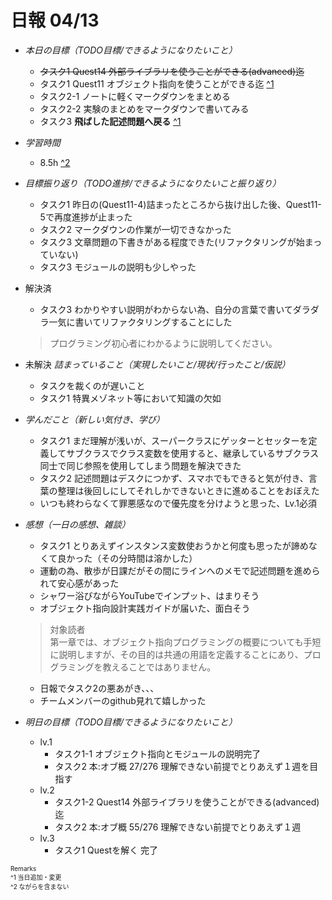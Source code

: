 # 日報 04/13



- *本日の目標（TODO目標/できるようになりたいこと）*

  - ~~タスク1 Quest14 外部ライブラリを使うことができる(advanced)迄~~
  - タスク1 Quest11 オブジェクト指向を使うことができる迄 [^1](#remarks)
  - タスク2-1 ノートに軽くマークダウンをまとめる
  - タスク2-2 実験のまとめをマークダウンで書いてみる
  - タスク3 **飛ばした記述問題へ戻る** [^1](#remarks)



- *学習時間*

  - 8.5h [^2](#remarks)



- *目標振り返り（TODO進捗/できるようになりたいこと振り返り）*

  - タスク1 昨日の(Quest11-4)詰まったところから抜け出した後、Quest11-5で再度進捗が止まった
  - タスク2 マークダウンの作業が一切できなかった
  - タスク3 文章問題の下書きがある程度できた(リファクタリングが始まっていない)
  - タスク3 モジュールの説明も少しやった

- 解決済
  - タスク3 わかりやすい説明がわからない為、自分の言葉で書いてダラダラ一気に書いてリファクタリングすることにした
  >プログラミング初心者にわかるように説明してください。



- 未解決 *詰まっていること（実現したいこと/現状/行ったこと/仮説）*

  - タスクを裁くのが遅いこと
  - タスク1 特異メゾネット等において知識の欠如



- *学んだこと（新しい気付き、学び）*

  - タスク1 まだ理解が浅いが、スーパークラスにゲッターとセッターを定義してサブクラスでクラス変数を使用すると、継承しているサブクラス同士で同じ参照を使用してしまう問題を解決できた
  - タスク2 記述問題はデスクにつかず、スマホでもできると気が付き、言葉の整理は後回しにしてそれしかできないときに進めることをおぼえた
  - いつも終わらなくて罪悪感なので優先度を分けようと思った、Lv.1必須



- *感想（一日の感想、雑談）*

  - タスク1 とりあえずインスタンス変数使おうかと何度も思ったが諦めなくて良かった（その分時間は溶かした）
  - 運動の為、散歩が日課だがその間にラインへのメモで記述問題を進められて安心感があった
  - シャワー浴びながらYouTubeでインプット、はまりそう
  - オブジェクト指向設計実践ガイドが届いた、面白そう
  > 対象読者<br>
  第一章では、オブジェクト指向プログラミングの概要についても手短に説明しますが、その目的は共通の用語を定義することにあり、プログラミングを教えることではありません。
  - 日報でタスク2の悪あがき、、、
  - チームメンバーのgithub見れて嬉しかった

- *明日の目標（TODO目標/できるようになりたいこと）*

  - lv.1
    - タスク1-1 オブジェクト指向とモジュールの説明完了
    - タスク2 本:オブ概 27/276 理解できない前提でとりあえず１週を目指す
  - lv.2
    - タスク1-2 Quest14 外部ライブラリを使うことができる(advanced)迄
    - タスク2 本:オブ概 55/276 理解できない前提でとりあえず１週
  - lv.3
    - タスク1 Questを解く 完了
  
  
<!-- end -->


<span id="remarks" style="font-size:x-small">
  Remarks<br>
  ^1 当日追加・変更<br>
  ^2 ながらを含まない<br>
</span>